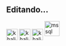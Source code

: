 ## Editando...


<div>
  <img align="center" alt="khalil-python" height="30 width="40" src="https://cdn.jsdelivr.net/gh/devicons/devicon@latest/icons/python/python-original.svg" />
  <img align="center" alt="khalil-SQL" height="30 width="40" src="https://cdn.jsdelivr.net/gh/devicons/devicon@latest/icons/azuresqldatabase/azuresqldatabase-original.svg" />
  <img align="center" alt="khalil-poerBI" height="30 width="40" src="https://raw.githubusercontent.com/microsoft/PowerBI-Icons/main/SVG/Power-BI.svg"/>
  <a href="https://www.microsoft.com/en-us/sql-server" target="_blank" rel="noreferrer"> <img src="https://www.svgrepo.com/show/303229/microsoft-sql-server-logo.svg" alt="mssql" width="40" height="40"/> </a> 
  
</div>
